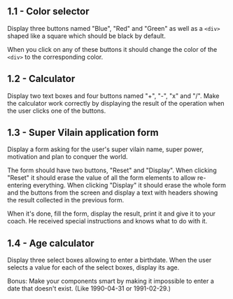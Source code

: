 
## 1.1 - Color selector

Display three buttons named "Blue", "Red" and "Green" as well as a `<div>` shaped like a square which should be black by default.

When you click on any of these buttons it should change the color of the `<div>` to the corresponding color.

## 1.2 - Calculator

Display two text boxes and four buttons named "+", "-", "x" and "/". Make the calculator work correctly by displaying the result of the operation when the user clicks one of the buttons.

## 1.3 - Super Vilain application form

Display a form asking for the user's super vilain name, super power, motivation and plan to conquer the world.

The form should have two buttons, "Reset" and "Display". When clicking "Reset" it should erase the value of all the form elements to allow re-entering everything. When clicking "Display" it should erase the whole form and the buttons from the screen and display a text with headers showing the result collected in the previous form.

When it's done, fill the form, display the result, print it and give it to your coach. He received special instructions and knows what to do with it.

## 1.4 - Age calculator

Display three select boxes allowing to enter a birthdate. When the user selects a value for each of the select boxes, display its age.

Bonus: Make your components smart by making it impossible to enter a date that doesn't exist. (Like 1990-04-31 or 1991-02-29.)
